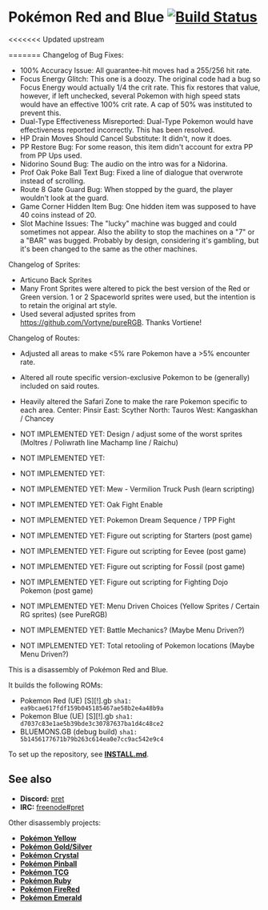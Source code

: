 # Pokémon Red and Blue [![Build Status][travis-badge]][travis]

<<<<<<< Updated upstream

=======
Changelog of Bug Fixes:
- 100% Accuracy Issue: All guarantee-hit moves had a 255/256 hit rate.
- Focus Energy Glitch: This one is a doozy.  The original code had a bug so Focus Energy would
actually 1/4 the crit rate.  This fix restores that value, however, if left unchecked, several
Pokemon with high speed stats would have an effective 100% crit rate.  A cap of 50% was
instituted to prevent this.
- Dual-Type Effectiveness Misreported: Dual-Type Pokemon would have effectiveness reported
incorrectly.  This has been resolved.
- HP Drain Moves Should Cancel Substitute: It didn't, now it does.
- PP Restore Bug: For some reason, this item didn't account for extra PP from PP Ups used.
- Nidorino Sound Bug: The audio on the intro was for a Nidorina.
- Prof Oak Poke Ball Text Bug: Fixed a line of dialogue that overwrote instead of scrolling.
- Route 8 Gate Guard Bug: When stopped by the guard, the player wouldn't look at the guard.
- Game Corner Hidden Item Bug: One hidden item was supposed to have 40 coins instead of 20.
- Slot Machine Issues: The "lucky" machine was bugged and could sometimes not appear.  Also the
ability to stop the machines on a "7" or a "BAR" was bugged.  Probably by design, considering it's
gambling, but it's been changed to the same as the other machines.

Changelog of Sprites:
- Articuno Back Sprites
- Many Front Sprites were altered to pick the best version of the Red or Green version.
1 or 2 Spaceworld sprites were used, but the intention is to retain the original art style.
- Used several adjusted sprites from https://github.com/Vortyne/pureRGB.  Thanks Vortiene!

Changelog of Routes:
- Adjusted all areas to make <5% rare Pokemon have a >5% encounter rate.
- Altered all route specific version-exclusive Pokemon to be (generally) included on said routes.
- Heavily altered the Safari Zone to make the rare Pokemon specific to each area.
	Center: Pinsir
	East: Scyther
	North: Tauros
	West: Kangaskhan / Chancey

- NOT IMPLEMENTED YET: Design / adjust some of the worst sprites (Moltres / Poliwrath line
Machamp line / Raichu)  
- NOT IMPLEMENTED YET: 
- NOT IMPLEMENTED YET:

- NOT IMPLEMENTED YET: Mew - Vermilion Truck Push (learn scripting)
- NOT IMPLEMENTED YET: Oak Fight Enable
- NOT IMPLEMENTED YET: Pokemon Dream Sequence / TPP Fight
- NOT IMPLEMENTED YET: Figure out scripting for Starters (post game)
- NOT IMPLEMENTED YET: Figure out scripting for Eevee (post game)
- NOT IMPLEMENTED YET: Figure out scripting for Fossil (post game)
- NOT IMPLEMENTED YET: Figure out scripting for Fighting Dojo Pokemon (post game)
- NOT IMPLEMENTED YET: Menu Driven Choices (Yellow Sprites / Certain RG sprites) (see PureRGB)
- NOT IMPLEMENTED YET: Battle Mechanics? (Maybe Menu Driven?)
- NOT IMPLEMENTED YET: Total retooling of Pokemon locations (Maybe Menu Driven?)








This is a disassembly of Pokémon Red and Blue.

It builds the following ROMs:

- Pokemon Red (UE) [S][!].gb `sha1: ea9bcae617fdf159b045185467ae58b2e4a48b9a`
- Pokemon Blue (UE) [S][!].gb `sha1: d7037c83e1ae5b39bde3c30787637ba1d4c48ce2`
- BLUEMONS.GB (debug build) `sha1: 5b1456177671b79b263c614ea0e7cc9ac542e9c4`

To set up the repository, see [**INSTALL.md**](INSTALL.md).


## See also

- **Discord:** [pret][discord]
- **IRC:** [freenode#pret][irc]

Other disassembly projects:

- [**Pokémon Yellow**][pokeyellow]
- [**Pokémon Gold/Silver**][pokegold]
- [**Pokémon Crystal**][pokecrystal]
- [**Pokémon Pinball**][pokepinball]
- [**Pokémon TCG**][poketcg]
- [**Pokémon Ruby**][pokeruby]
- [**Pokémon FireRed**][pokefirered]
- [**Pokémon Emerald**][pokeemerald]

[pokeyellow]: https://github.com/pret/pokeyellow
[pokegold]: https://github.com/pret/pokegold
[pokecrystal]: https://github.com/pret/pokecrystal
[pokepinball]: https://github.com/pret/pokepinball
[poketcg]: https://github.com/pret/poketcg
[pokeruby]: https://github.com/pret/pokeruby
[pokefirered]: https://github.com/pret/pokefirered
[pokeemerald]: https://github.com/pret/pokeemerald
[discord]: https://discord.gg/d5dubZ3
[irc]: https://kiwiirc.com/client/irc.freenode.net/?#pret
[travis]: https://travis-ci.org/pret/pokered
[travis-badge]: https://travis-ci.org/pret/pokered.svg?branch=master
